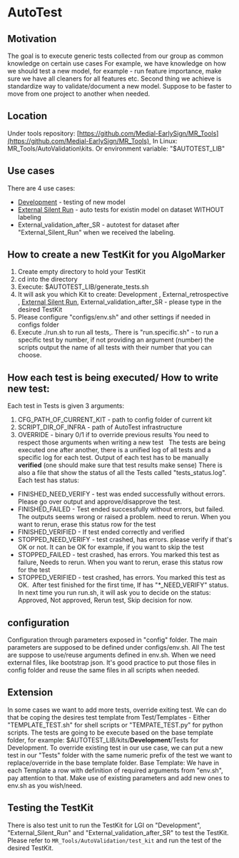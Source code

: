 # AutoTest

## Motivation
The goal is to execute generic tests collected from our group as common knowledge on certain use cases 
For example, we have knowledge on how we should test a new model, for example - run feature importance, make sure we have all cleaners for all features etc.
Second thing we achieve is standardize way to validate/document a new model. Suppose to be faster to move from one project to another when needed.

## Location
Under tools repository: [https://github.com/Medial-EarlySign/MR_Tools](https://github.com/Medial-EarlySign/MR_Tools) 
In Linux: MR_Tools/AutoValidation\kits.
Or environment variable: "$AUTOTEST_LIB"

## Use cases
There are 4 use cases:

- [Development](Development%20kit) - testing of new model
- [External Silent Run](External%20Silent%20Run) - auto tests for existin model on dataset WITHOUT labeling
- External_validation_after_SR - autotest for dataset after "External_Silent_Run" when we received the labeling.

## How to create a new TestKit for you AlgoMarker
1. Create empty directory to hold your TestKit
2. cd into the directory
3. Execute: $AUTOTEST_LIB/generate_tests.sh
4. It will ask you which Kit to create: Development , External_retrospective , [External Silent Run](External%20Silent%20Run), External_validation_after_SR - please type in the desired TestKit
5. Please configure "configs/env.sh" and other settings if needed in configs folder
6. Execute ./run.sh to run all tests,. There is "run.specific.sh" - to run a specific test by number, if not providing an argument (number) the scripts output the name of all tests with their number that you can choose.

## How each test is being executed/ How to write new test:
Each test in Tests is given 3 arguments:

1. CFG_PATH_OF_CURRENT_KIT - path to config folder of current kit
2. SCRIPT_DIR_OF_INFRA - path of AutoTest infrastructure
3. OVERRIDE - binary 0/1 if to override previous results
You need to respect those arguments when writing a new test
 
The tests are being executed one after another, there is a unified log of all tests and a specific log for each test.
Output of each test has to be manually **verified** (one should make sure that test results make sense)
There is also a file that show the status of all the Tests called "tests_status.log". Each test has status:

- FINISHED_NEED_VERIFY - test was ended successfully without errors. Please go over output and approve/disapprove the test. 
- FINISHED_FAILED - Test ended successfully without errors, but failed. The outputs seems wrong or raised a problem. need to rerun. When you want to rerun, erase this status row for the test
- FINISHED_VERIFIED - If test ended correctly and verified
- STOPPED_NEED_VERIFY - test crashed, has errors. please verify if that's OK or not. It can be OK for example, if you want to skip the test
- STOPPED_FAILED - test crashed, has errors. You marked this test as failure, Needs to rerun. When you want to rerun, erase this status row for the test
- STOPPED_VERIFIED - test crashed, has errors. You marked this test as OK. 
After test finished for the first time, If has "*_NEED_VERIFY" status. In next time you run run.sh, it will ask you to decide on the status: Approved, Not approved, Rerun test, Skip decision for now.

## configuration
Configuration through parameters exposed in "config" folder. The main parameters are supposed to be defined under configs/env.sh.
All The test are suppose to use/reuse arguments defined in env.sh. When we need external files, like bootstrap json. 
It's good practice to put those files in config folder and reuse the same files in all scripts when needed. 

## Extension
In some cases we want to add more tests, override exiting test. 
We can do that be coping the desires test template from Test/Templates - Either "TEMPLATE_TEST.sh" for shell scripts or "TEMPATE_TEST.py" for python scripts.
The tests are going to be execute based on the base template folder, for example: $AUTOTEST_LIB/kits/**Development**/Tests for Development.
To override existing test in our use case, we can put a new test in our "Tests" folder with the same numeric prefix of the test we want to replace/override in the base template folder.
Base Template:
We have in each Template a row with definition of required arguments from "env.sh", pay attention to that. Make use of existing parameters and add new ones to env.sh as you wish/need.

## Testing the TestKit
There is also test unit to run the TestKit for LGI on "Development", "External_Silent_Run" and "External_validation_after_SR" to test the TestKit.
Please refer to `MR_Tools/AutoValidation/test_kit` and run the test of the desired TestKit.
 

